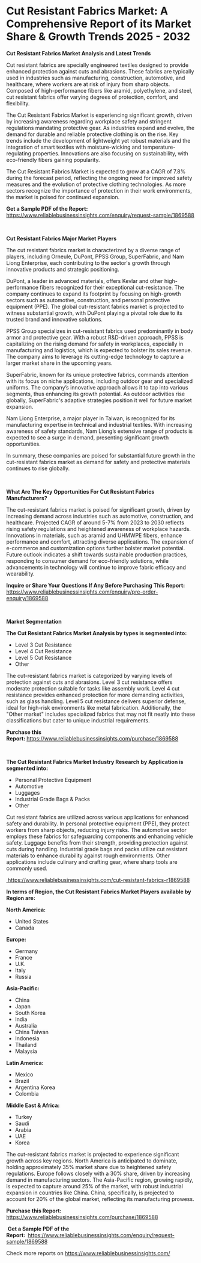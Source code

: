 <p><h1>Cut Resistant Fabrics Market: A Comprehensive Report of its Market Share & Growth Trends 2025 - 2032</h1></p><p><strong>Cut Resistant Fabrics Market Analysis and Latest Trends</strong></p>
<p><p>Cut resistant fabrics are specially engineered textiles designed to provide enhanced protection against cuts and abrasions. These fabrics are typically used in industries such as manufacturing, construction, automotive, and healthcare, where workers are at risk of injury from sharp objects. Composed of high-performance fibers like aramid, polyethylene, and steel, cut resistant fabrics offer varying degrees of protection, comfort, and flexibility.</p><p>The Cut Resistant Fabrics Market is experiencing significant growth, driven by increasing awareness regarding workplace safety and stringent regulations mandating protective gear. As industries expand and evolve, the demand for durable and reliable protective clothing is on the rise. Key trends include the development of lightweight yet robust materials and the integration of smart textiles with moisture-wicking and temperature-regulating properties. Innovations are also focusing on sustainability, with eco-friendly fibers gaining popularity.</p><p>The Cut Resistant Fabrics Market is expected to grow at a CAGR of 7.8% during the forecast period, reflecting the ongoing need for improved safety measures and the evolution of protective clothing technologies. As more sectors recognize the importance of protection in their work environments, the market is poised for continued expansion.</p></p>
<p><strong>Get a Sample PDF of the Report:&nbsp;</strong> <a href="https://www.reliablebusinessinsights.com/enquiry/request-sample/1869588?utm_campaign=3273&utm_medium=2&utm_source=Github&utm_content=ia&utm_term=02042025&utm_id=cut-resistant-fabrics">https://www.reliablebusinessinsights.com/enquiry/request-sample/1869588</a></p>
<p>&nbsp;</p>
<p><strong>Cut Resistant Fabrics Major Market Players</strong></p>
<p><p>The cut resistant fabrics market is characterized by a diverse range of players, including Orneule, DuPont, PPSS Group, SuperFabric, and Nam Liong Enterprise, each contributing to the sector's growth through innovative products and strategic positioning.</p><p>DuPont, a leader in advanced materials, offers Kevlar and other high-performance fibers recognized for their exceptional cut-resistance. The company continues to expand its footprint by focusing on high-growth sectors such as automotive, construction, and personal protective equipment (PPE). The global cut-resistant fabrics market is projected to witness substantial growth, with DuPont playing a pivotal role due to its trusted brand and innovative solutions.</p><p>PPSS Group specializes in cut-resistant fabrics used predominantly in body armor and protective gear. With a robust R&D-driven approach, PPSS is capitalizing on the rising demand for safety in workplaces, especially in manufacturing and logistics, which is expected to bolster its sales revenue. The company aims to leverage its cutting-edge technology to capture a larger market share in the upcoming years.</p><p>SuperFabric, known for its unique protective fabrics, commands attention with its focus on niche applications, including outdoor gear and specialized uniforms. The company’s innovative approach allows it to tap into various segments, thus enhancing its growth potential. As outdoor activities rise globally, SuperFabric's adaptive strategies position it well for future market expansion.</p><p>Nam Liong Enterprise, a major player in Taiwan, is recognized for its manufacturing expertise in technical and industrial textiles. With increasing awareness of safety standards, Nam Liong’s extensive range of products is expected to see a surge in demand, presenting significant growth opportunities.</p><p>In summary, these companies are poised for substantial future growth in the cut-resistant fabrics market as demand for safety and protective materials continues to rise globally.</p></p>
<p>&nbsp;</p>
<p><strong>What Are The Key Opportunities For Cut Resistant Fabrics Manufacturers?</strong></p>
<p><p>The cut-resistant fabrics market is poised for significant growth, driven by increasing demand across industries such as automotive, construction, and healthcare. Projected CAGR of around 5-7% from 2023 to 2030 reflects rising safety regulations and heightened awareness of workplace hazards. Innovations in materials, such as aramid and UHMWPE fibers, enhance performance and comfort, attracting diverse applications. The expansion of e-commerce and customization options further bolster market potential. Future outlook indicates a shift towards sustainable production practices, responding to consumer demand for eco-friendly solutions, while advancements in technology will continue to improve fabric efficacy and wearability.</p></p>
<p><strong>Inquire or Share Your Questions If Any Before Purchasing This Report:</strong> <a href="https://www.reliablebusinessinsights.com/enquiry/pre-order-enquiry/1869588?utm_campaign=3273&utm_medium=2&utm_source=Github&utm_content=ia&utm_term=02042025&utm_id=cut-resistant-fabrics">https://www.reliablebusinessinsights.com/enquiry/pre-order-enquiry/1869588</a></p>
<p>&nbsp;</p>
<p><strong>Market Segmentation</strong></p>
<p><strong>The Cut Resistant Fabrics Market Analysis by types is segmented into:</strong></p>
<p><ul><li>Level 3 Cut Resistance</li><li>Level 4 Cut Resistance</li><li>Level 5 Cut Resistance</li><li>Other</li></ul></p>
<p><p>The cut-resistant fabrics market is categorized by varying levels of protection against cuts and abrasions. Level 3 cut resistance offers moderate protection suitable for tasks like assembly work. Level 4 cut resistance provides enhanced protection for more demanding activities, such as glass handling. Level 5 cut resistance delivers superior defense, ideal for high-risk environments like metal fabrication. Additionally, the "Other market" includes specialized fabrics that may not fit neatly into these classifications but cater to unique industrial requirements.</p></p>
<p><strong>Purchase this Report:&nbsp;</strong><a href="https://www.reliablebusinessinsights.com/purchase/1869588?utm_campaign=3273&utm_medium=2&utm_source=Github&utm_content=ia&utm_term=02042025&utm_id=cut-resistant-fabrics">https://www.reliablebusinessinsights.com/purchase/1869588</a></p>
<p>&nbsp;</p>
<p><strong>The Cut Resistant Fabrics Market Industry Research by Application is segmented into:</strong></p>
<p><ul><li>Personal Protective Equipment</li><li>Automotive</li><li>Luggages</li><li>Industrial Grade Bags & Packs</li><li>Other</li></ul></p>
<p><p>Cut resistant fabrics are utilized across various applications for enhanced safety and durability. In personal protective equipment (PPE), they protect workers from sharp objects, reducing injury risks. The automotive sector employs these fabrics for safeguarding components and enhancing vehicle safety. Luggage benefits from their strength, providing protection against cuts during handling. Industrial grade bags and packs utilize cut resistant materials to enhance durability against rough environments. Other applications include culinary and crafting gear, where sharp tools are commonly used.</p></p>
<p><a href="https://www.reliablebusinessinsights.com/cut-resistant-fabrics-r1869588?utm_campaign=3273&utm_medium=2&utm_source=Github&utm_content=ia&utm_term=02042025&utm_id=cut-resistant-fabrics">&nbsp;https://www.reliablebusinessinsights.com/cut-resistant-fabrics-r1869588</a></p>
<p><strong>In terms of Region, the Cut Resistant Fabrics Market Players available by Region are:</strong></p>
<p>
    <p> <strong> North America: </strong>
        <ul>
            <li>United States</li>
            <li>Canada</li>
        </ul>
        </p> 
    <p> <strong> Europe: </strong>
        <ul>
            <li>Germany</li>
            <li>France</li>
            <li>U.K.</li>
            <li>Italy</li>
            <li>Russia</li>
        </ul>
        </p> 
    <p> <strong> Asia-Pacific: </strong>
        <ul>
            <li>China</li>
            <li>Japan</li>
            <li>South Korea</li>
            <li>India</li>
            <li>Australia</li>
            <li>China Taiwan</li>
            <li>Indonesia</li>
            <li>Thailand</li>
            <li>Malaysia</li>
        </ul>
        </p> 
    <p> <strong> Latin America: </strong>
        <ul>
            <li>Mexico</li>
            <li>Brazil</li>
            <li>Argentina Korea</li>
            <li>Colombia</li>
        </ul>
        </p> 
    <p> <strong> Middle East & Africa: </strong>
        <ul>
            <li>Turkey</li>
            <li>Saudi</li>
            <li>Arabia</li>
            <li>UAE</li>
            <li>Korea</li>
        </ul>
    </p>
    </p>
<p><p>The cut-resistant fabrics market is projected to experience significant growth across key regions. North America is anticipated to dominate, holding approximately 35% market share due to heightened safety regulations. Europe follows closely with a 30% share, driven by increasing demand in manufacturing sectors. The Asia-Pacific region, growing rapidly, is expected to capture around 25% of the market, with robust industrial expansion in countries like China. China, specifically, is projected to account for 20% of the global market, reflecting its manufacturing prowess.</p></p>
<p><strong>Purchase this Report: </strong><a href="https://www.reliablebusinessinsights.com/purchase/1869588?utm_campaign=3273&utm_medium=2&utm_source=Github&utm_content=ia&utm_term=02042025&utm_id=cut-resistant-fabrics">https://www.reliablebusinessinsights.com/purchase/1869588</a></p>
<p>&nbsp;<strong>Get a Sample PDF of the Report:&nbsp;&nbsp;</strong><a href="https://www.reliablebusinessinsights.com/enquiry/request-sample/1869588?utm_campaign=3273&utm_medium=2&utm_source=Github&utm_content=ia&utm_term=02042025&utm_id=cut-resistant-fabrics">https://www.reliablebusinessinsights.com/enquiry/request-sample/1869588</a></p>
<p><strong></strong></p>
<p>Check more reports on <a href="https://www.reliablebusinessinsights.com/?utm_campaign=3273&utm_medium=2&utm_source=Github&utm_content=ia&utm_term=02042025&utm_id=cut-resistant-fabrics">https://www.reliablebusinessinsights.com/</a></p>